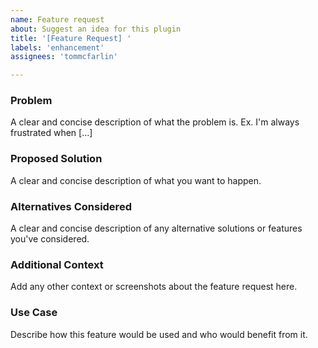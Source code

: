 ```yaml
---
name: Feature request
about: Suggest an idea for this plugin
title: '[Feature Request] '
labels: 'enhancement'
assignees: 'tommcfarlin'

---
```


### Problem
A clear and concise description of what the problem is. Ex. I'm always frustrated when [...]

### Proposed Solution
A clear and concise description of what you want to happen.

### Alternatives Considered
A clear and concise description of any alternative solutions or features you've considered.

### Additional Context
Add any other context or screenshots about the feature request here.

### Use Case
Describe how this feature would be used and who would benefit from it.